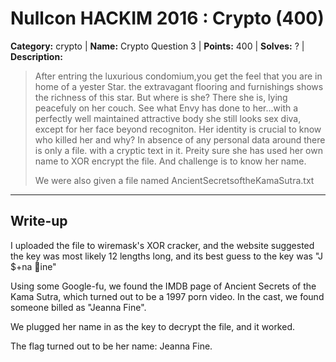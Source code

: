 # Nullcon HACKIM 2016 : Crypto (400)

**Category:** crypto |
**Name:** Crypto Question 3 |
**Points:** 400 |
**Solves:** ? |
**Description:**

> After entring the luxurious condomium,you get the feel that you are in home of a yester Star. the extravagant flooring and furnishings shows the richness of this star. But where is she? There she is, lying peacefuly on her couch. See what Envy has done to her...with a perfectly well maintained attractive body she still looks sex diva, except for her face beyond recogniton. Her identity is crucial to know who killed her and why? In absence of any personal data around there is only a file. with a cryptic text in it. Preity sure she has used her own name to XOR encrypt the file. And challenge is to know her name.
>
> We were also given a file named AncientSecretsoftheKamaSutra.txt

___

## Write-up

I uploaded the file to wiremask's XOR cracker, and the website suggested the key was most likely 12 lengths long, and its best guess to the key was "J $+na ine"

Using some Google-fu, we found the IMDB page of Ancient Secrets of the Kama Sutra, which turned out to be a 1997 porn video. In the cast, we found someone billed as "Jeanna Fine".

We plugged her name in as the key to decrypt the file, and it worked.

The flag turned out to be her name: Jeanna Fine. 